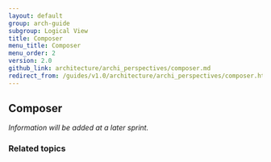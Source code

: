 ```yaml
---
layout: default
group: arch-guide
subgroup: Logical View
title: Composer
menu_title: Composer
menu_order: 2
version: 2.0
github_link: architecture/archi_perspectives/composer.md
redirect_from: /guides/v1.0/architecture/archi_perspectives/composer.html
---
```



<h2>Composer</h2>
<i>Information will be added at a later sprint.</i>


<h3>Related topics</h3>

